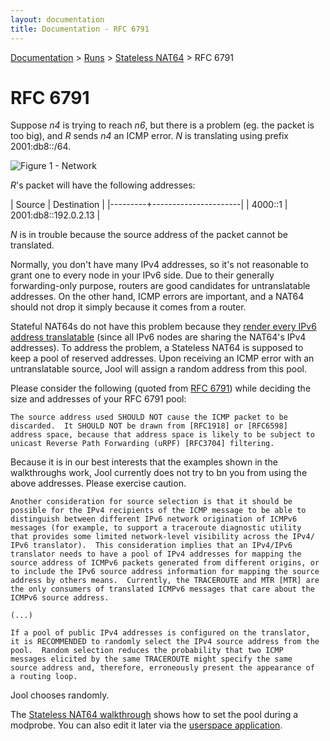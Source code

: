 ```yaml
---
layout: documentation
title: Documentation - RFC 6791
---
```


[Documentation](doc-index.html) > [Runs](doc-index.html#runs) > [Stateless NAT64](mod-run-vanilla.html) > RFC 6791

# RFC 6791

Suppose _n4_ is trying to reach _n6_, but there is a problem (eg. the packet is too big), and _R_ sends _n4_ an ICMP error. _N_ is translating using prefix 2001:db8::/64.

![Figure 1 - Network](network/rfc6791.svg)

_R_'s packet will have the following addresses:

| Source  | Destination          |
|---------+----------------------|
| 4000::1 | 2001:db8::192.0.2.13 |

_N_ is in trouble because the source address of the packet cannot be translated.

Normally, you don't have many IPv4 addresses, so it's not reasonable to grant one to every node in your IPv6 side. Due to their generally forwarding-only purpose, routers are good candidates for untranslatable addresses. On the other hand, ICMP errors are important, and a NAT64 should not drop it simply because it comes from a router.

Stateful NAT64s do not have this problem because they [render every IPv6 address translatable](intro-nat64.html#stateful-nat64) (since all IPv6 nodes are sharing the NAT64's IPv4 addresses). To address the problem, a Stateless NAT64 is supposed to keep a pool of reserved addresses. Upon receiving an ICMP error with an untranslatable source, Jool will assign a random address from this pool.

Please consider the following (quoted from [RFC 6791](https://tools.ietf.org/html/rfc6791)) while deciding the size and addresses of your RFC 6791 pool:

	The source address used SHOULD NOT cause the ICMP packet to be
	discarded.  It SHOULD NOT be drawn from [RFC1918] or [RFC6598]
	address space, because that address space is likely to be subject to
	unicast Reverse Path Forwarding (uRPF) [RFC3704] filtering.

Because it is in our best interests that the examples shown in the walkthroughs work, Jool currently does not try to bn you from using the above addresses. Please exercise caution.

	Another consideration for source selection is that it should be
	possible for the IPv4 recipients of the ICMP message to be able to
	distinguish between different IPv6 network origination of ICMPv6
	messages (for example, to support a traceroute diagnostic utility
	that provides some limited network-level visibility across the IPv4/
	IPv6 translator).  This consideration implies that an IPv4/IPv6
	translator needs to have a pool of IPv4 addresses for mapping the
	source address of ICMPv6 packets generated from different origins, or
	to include the IPv6 source address information for mapping the source
	address by others means.  Currently, the TRACEROUTE and MTR [MTR] are
	the only consumers of translated ICMPv6 messages that care about the
	ICMPv6 source address.
	
	(...)

	If a pool of public IPv4 addresses is configured on the translator,
	it is RECOMMENDED to randomly select the IPv4 source address from the
	pool.  Random selection reduces the probability that two ICMP
	messages elicited by the same TRACEROUTE might specify the same
	source address and, therefore, erroneously present the appearance of
	a routing loop.

Jool chooses randomly.

The [Stateless NAT64 walkthrough](mod-run-vanilla.html) shows how to set the pool during a modprobe. You can also edit it later via the [userspace application](usr-flags-error-addresses.html).

